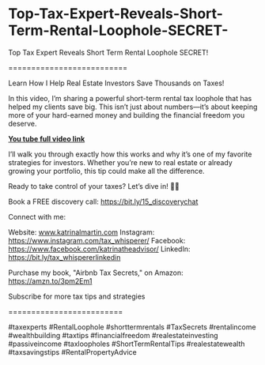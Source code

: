 # Top-Tax-Expert-Reveals-Short-Term-Rental-Loophole-SECRET-
Top Tax Expert Reveals Short Term Rental Loophole SECRET!

==========================

Learn How I Help Real Estate Investors Save Thousands on Taxes!

In this video, I’m sharing a powerful short-term rental tax loophole that has helped my clients save big. This isn’t just about numbers—it’s about keeping more of your hard-earned money and building the financial freedom you deserve.


**[You tube full video link](https://youtu.be/Iq_JR4d0AYY)**

I’ll walk you through exactly how this works and why it’s one of my favorite strategies for investors. Whether you’re new to real estate or already growing your portfolio, this tip could make all the difference.

Ready to take control of your taxes? Let’s dive in! 💼🏡

Book a FREE discovery call: https://bit.ly/15_discoverychat

Connect with me:

Website: www.katrinalmartin.com
Instagram: https://www.instagram.com/tax_whisperer/
Facebook: https://www.facebook.com/katrinatheadvisor/
LinkedIn: https://bit.ly/tax_whispererlinkedin

Purchase my book, "Airbnb Tax Secrets," on Amazon: https://amzn.to/3pm2Em1

Subscribe for more tax tips and strategies


=========================

#taxexperts  #RentalLoophole #shorttermrentals  #TaxSecrets #rentalincome  #wealthbuilding  #taxtips  #financialfreedom  #realestateinvesting  #passiveincome  #taxloopholes  #ShortTermRentalTips #realestatewealth  #taxsavingstips  #RentalPropertyAdvice
